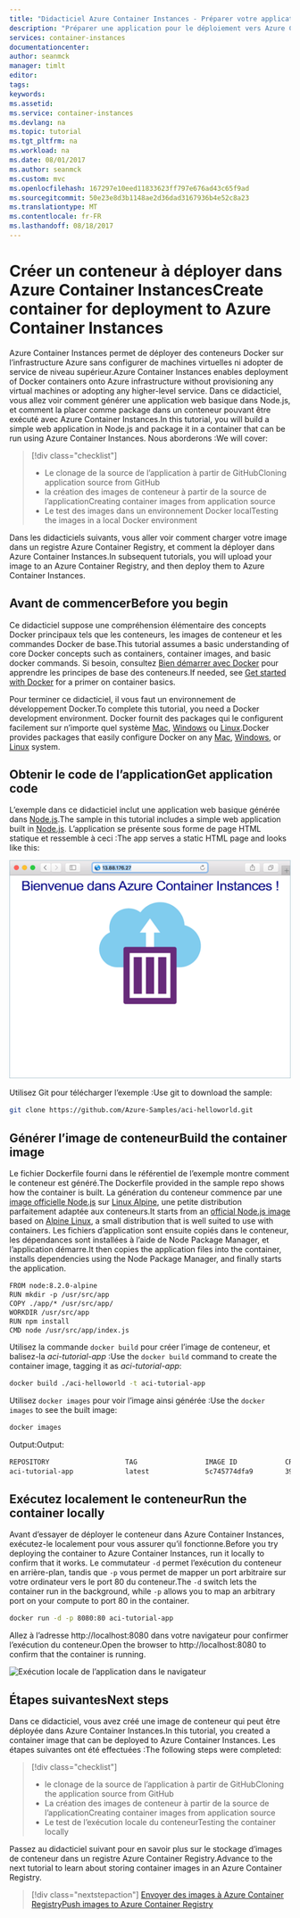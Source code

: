 ```yaml
---
title: "Didacticiel Azure Container Instances - Préparer votre application | Azure Docs"
description: "Préparer une application pour le déploiement vers Azure Container Instances"
services: container-instances
documentationcenter: 
author: seanmck
manager: timlt
editor: 
tags: 
keywords: 
ms.assetid: 
ms.service: container-instances
ms.devlang: na
ms.topic: tutorial
ms.tgt_pltfrm: na
ms.workload: na
ms.date: 08/01/2017
ms.author: seanmck
ms.custom: mvc
ms.openlocfilehash: 167297e10eed11833623ff797e676ad43c65f9ad
ms.sourcegitcommit: 50e23e8d3b1148ae2d36dad3167936b4e52c8a23
ms.translationtype: MT
ms.contentlocale: fr-FR
ms.lasthandoff: 08/18/2017
---
```

# <a name="create-container-for-deployment-to-azure-container-instances"></a><span data-ttu-id="fea29-103">Créer un conteneur à déployer dans Azure Container Instances</span><span class="sxs-lookup"><span data-stu-id="fea29-103">Create container for deployment to Azure Container Instances</span></span>

<span data-ttu-id="fea29-104">Azure Container Instances permet de déployer des conteneurs Docker sur l’infrastructure Azure sans configurer de machines virtuelles ni adopter de service de niveau supérieur.</span><span class="sxs-lookup"><span data-stu-id="fea29-104">Azure Container Instances enables deployment of Docker containers onto Azure infrastructure without provisioning any virtual machines or adopting any higher-level service.</span></span> <span data-ttu-id="fea29-105">Dans ce didacticiel, vous allez voir comment générer une application web basique dans Node.js, et comment la placer comme package dans un conteneur pouvant être exécuté avec Azure Container Instances.</span><span class="sxs-lookup"><span data-stu-id="fea29-105">In this tutorial, you will build a simple web application in Node.js and package it in a container that can be run using Azure Container Instances.</span></span> <span data-ttu-id="fea29-106">Nous aborderons :</span><span class="sxs-lookup"><span data-stu-id="fea29-106">We will cover:</span></span>

> [!div class="checklist"]
> * <span data-ttu-id="fea29-107">Le clonage de la source de l’application à partir de GitHub</span><span class="sxs-lookup"><span data-stu-id="fea29-107">Cloning application source from GitHub</span></span>  
> * <span data-ttu-id="fea29-108">la création des images de conteneur à partir de la source de l’application</span><span class="sxs-lookup"><span data-stu-id="fea29-108">Creating container images from application source</span></span>
> * <span data-ttu-id="fea29-109">Le test des images dans un environnement Docker local</span><span class="sxs-lookup"><span data-stu-id="fea29-109">Testing the images in a local Docker environment</span></span>

<span data-ttu-id="fea29-110">Dans les didacticiels suivants, vous aller voir comment charger votre image dans un registre Azure Container Registry, et comment la déployer dans Azure Container Instances.</span><span class="sxs-lookup"><span data-stu-id="fea29-110">In subsequent tutorials, you will upload your image to an Azure Container Registry, and then deploy them to Azure Container Instances.</span></span>

## <a name="before-you-begin"></a><span data-ttu-id="fea29-111">Avant de commencer</span><span class="sxs-lookup"><span data-stu-id="fea29-111">Before you begin</span></span>

<span data-ttu-id="fea29-112">Ce didacticiel suppose une compréhension élémentaire des concepts Docker principaux tels que les conteneurs, les images de conteneur et les commandes Docker de base.</span><span class="sxs-lookup"><span data-stu-id="fea29-112">This tutorial assumes a basic understanding of core Docker concepts such as containers, container images, and basic docker commands.</span></span> <span data-ttu-id="fea29-113">Si besoin, consultez [Bien démarrer avec Docker]( https://docs.docker.com/get-started/) pour apprendre les principes de base des conteneurs.</span><span class="sxs-lookup"><span data-stu-id="fea29-113">If needed, see [Get started with Docker]( https://docs.docker.com/get-started/) for a primer on container basics.</span></span> 

<span data-ttu-id="fea29-114">Pour terminer ce didacticiel, il vous faut un environnement de développement Docker.</span><span class="sxs-lookup"><span data-stu-id="fea29-114">To complete this tutorial, you need a Docker development environment.</span></span> <span data-ttu-id="fea29-115">Docker fournit des packages qui le configurent facilement sur n’importe quel système [Mac](https://docs.docker.com/docker-for-mac/), [Windows](https://docs.docker.com/docker-for-windows/) ou [Linux](https://docs.docker.com/engine/installation/#supported-platforms).</span><span class="sxs-lookup"><span data-stu-id="fea29-115">Docker provides packages that easily configure Docker on any [Mac](https://docs.docker.com/docker-for-mac/), [Windows](https://docs.docker.com/docker-for-windows/), or [Linux](https://docs.docker.com/engine/installation/#supported-platforms) system.</span></span>

## <a name="get-application-code"></a><span data-ttu-id="fea29-116">Obtenir le code de l’application</span><span class="sxs-lookup"><span data-stu-id="fea29-116">Get application code</span></span>

<span data-ttu-id="fea29-117">L’exemple dans ce didacticiel inclut une application web basique générée dans [Node.js](http://nodejs.org).</span><span class="sxs-lookup"><span data-stu-id="fea29-117">The sample in this tutorial includes a simple web application built in [Node.js](http://nodejs.org).</span></span> <span data-ttu-id="fea29-118">L’application se présente sous forme de page HTML statique et ressemble à ceci :</span><span class="sxs-lookup"><span data-stu-id="fea29-118">The app serves a static HTML page and looks like this:</span></span>

![Application du didacticiel affichée dans le navigateur][aci-tutorial-app]

<span data-ttu-id="fea29-120">Utilisez Git pour télécharger l’exemple :</span><span class="sxs-lookup"><span data-stu-id="fea29-120">Use git to download the sample:</span></span>

```bash
git clone https://github.com/Azure-Samples/aci-helloworld.git
```

## <a name="build-the-container-image"></a><span data-ttu-id="fea29-121">Générer l’image de conteneur</span><span class="sxs-lookup"><span data-stu-id="fea29-121">Build the container image</span></span>

<span data-ttu-id="fea29-122">Le fichier Dockerfile fourni dans le référentiel de l’exemple montre comment le conteneur est généré.</span><span class="sxs-lookup"><span data-stu-id="fea29-122">The Dockerfile provided in the sample repo shows how the container is built.</span></span> <span data-ttu-id="fea29-123">La génération du conteneur commence par une [image officielle Node.js][dockerhub-nodeimage] sur [Linux Alpine](https://alpinelinux.org/), une petite distribution parfaitement adaptée aux conteneurs.</span><span class="sxs-lookup"><span data-stu-id="fea29-123">It starts from an [official Node.js image][dockerhub-nodeimage] based on [Alpine Linux](https://alpinelinux.org/), a small distribution that is well suited to use with containers.</span></span> <span data-ttu-id="fea29-124">Les fichiers d’application sont ensuite copiés dans le conteneur, les dépendances sont installées à l’aide de Node Package Manager, et l’application démarre.</span><span class="sxs-lookup"><span data-stu-id="fea29-124">It then copies the application files into the container, installs dependencies using the Node Package Manager, and finally starts the application.</span></span>

```
FROM node:8.2.0-alpine
RUN mkdir -p /usr/src/app
COPY ./app/* /usr/src/app/
WORKDIR /usr/src/app
RUN npm install
CMD node /usr/src/app/index.js
```

<span data-ttu-id="fea29-125">Utilisez la commande `docker build` pour créer l’image de conteneur, et balisez-la *aci-tutorial-app* :</span><span class="sxs-lookup"><span data-stu-id="fea29-125">Use the `docker build` command to create the container image, tagging it as *aci-tutorial-app*:</span></span>

```bash
docker build ./aci-helloworld -t aci-tutorial-app
```

<span data-ttu-id="fea29-126">Utilisez `docker images` pour voir l’image ainsi générée :</span><span class="sxs-lookup"><span data-stu-id="fea29-126">Use the `docker images` to see the built image:</span></span>

```bash
docker images
```

<span data-ttu-id="fea29-127">Output:</span><span class="sxs-lookup"><span data-stu-id="fea29-127">Output:</span></span>

```bash
REPOSITORY                   TAG                 IMAGE ID            CREATED              SIZE
aci-tutorial-app             latest              5c745774dfa9        39 seconds ago       68.1 MB
```

## <a name="run-the-container-locally"></a><span data-ttu-id="fea29-128">Exécutez localement le conteneur</span><span class="sxs-lookup"><span data-stu-id="fea29-128">Run the container locally</span></span>

<span data-ttu-id="fea29-129">Avant d’essayer de déployer le conteneur dans Azure Container Instances, exécutez-le localement pour vous assurer qu’il fonctionne.</span><span class="sxs-lookup"><span data-stu-id="fea29-129">Before you try deploying the container to Azure Container Instances, run it locally to confirm that it works.</span></span> <span data-ttu-id="fea29-130">Le commutateur `-d` permet l’exécution du conteneur en arrière-plan, tandis que `-p` vous permet de mapper un port arbitraire sur votre ordinateur vers le port 80 du conteneur.</span><span class="sxs-lookup"><span data-stu-id="fea29-130">The `-d` switch lets the container run in the background, while `-p` allows you to map an arbitrary port on your compute to port 80 in the container.</span></span>

```bash
docker run -d -p 8080:80 aci-tutorial-app
```

<span data-ttu-id="fea29-131">Allez à l’adresse http://localhost:8080 dans votre navigateur pour confirmer l’exécution du conteneur.</span><span class="sxs-lookup"><span data-stu-id="fea29-131">Open the browser to http://localhost:8080 to confirm that the container is running.</span></span>

![Exécution locale de l’application dans le navigateur][aci-tutorial-app-local]

## <a name="next-steps"></a><span data-ttu-id="fea29-133">Étapes suivantes</span><span class="sxs-lookup"><span data-stu-id="fea29-133">Next steps</span></span>

<span data-ttu-id="fea29-134">Dans ce didacticiel, vous avez créé une image de conteneur qui peut être déployée dans Azure Container Instances.</span><span class="sxs-lookup"><span data-stu-id="fea29-134">In this tutorial, you created a container image that can be deployed to Azure Container Instances.</span></span> <span data-ttu-id="fea29-135">Les étapes suivantes ont été effectuées :</span><span class="sxs-lookup"><span data-stu-id="fea29-135">The following steps were completed:</span></span>

> [!div class="checklist"]
> * <span data-ttu-id="fea29-136">le clonage de la source de l’application à partir de GitHub</span><span class="sxs-lookup"><span data-stu-id="fea29-136">Cloning the application source from GitHub</span></span>  
> * <span data-ttu-id="fea29-137">La création des images de conteneur à partir de la source de l’application</span><span class="sxs-lookup"><span data-stu-id="fea29-137">Creating container images from application source</span></span>
> * <span data-ttu-id="fea29-138">Le test de l’exécution locale du conteneur</span><span class="sxs-lookup"><span data-stu-id="fea29-138">Testing the container locally</span></span>

<span data-ttu-id="fea29-139">Passez au didacticiel suivant pour en savoir plus sur le stockage d’images de conteneur dans un registre Azure Container Registry.</span><span class="sxs-lookup"><span data-stu-id="fea29-139">Advance to the next tutorial to learn about storing container images in an Azure Container Registry.</span></span>

> [!div class="nextstepaction"]
> [<span data-ttu-id="fea29-140">Envoyer des images à Azure Container Registry</span><span class="sxs-lookup"><span data-stu-id="fea29-140">Push images to Azure Container Registry</span></span>](./container-instances-tutorial-prepare-acr.md)

<!-- LINKS -->
[dockerhub-nodeimage]: https://hub.docker.com/r/library/node/tags/8.2.0-alpine/

<!--- IMAGES --->
[aci-tutorial-app]:./media/container-instances-quickstart/aci-app-browser.png
[aci-tutorial-app-local]: ./media/container-instances-tutorial-prepare-app/aci-app-browser-local.png